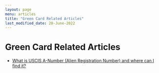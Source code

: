 ```yaml
---
layout: page
menu: articles
title: "Green Card Related Articles"
last_modified_date: 20-June-2022
---
```


# Green Card Related Articles

<ul>
<li><a href="/kb/articles/what-is-uscis-a-number">What is USCIS A-Number (Alien Registration Number) and where can I find it?</a></li>
</ul>

